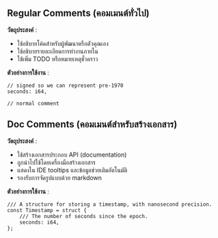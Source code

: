 ## Regular Comments (คอมเมนต์ทั่วไป)

 **วัตถุประสงค์** :

* ใช้อธิบายโค้ดสำหรับผู้พัฒนาหรือตัวคุณเอง
* ใช้อธิบายรายละเอียดการทำงานภายใน
* ใช้เพิ่ม TODO หรือหมายเหตุชั่วคราว

 **ตัวอย่างการใช้งาน** :

```zig
// signed so we can represent pre-1970
seconds: i64,

// normal comment
```

## Doc Comments (คอมเมนต์สำหรับสร้างเอกสาร)

 **วัตถุประสงค์** :

* ใช้สร้างเอกสารประกอบ API (documentation)
* ถูกนำไปใช้โดยเครื่องมือสร้างเอกสาร
* แสดงใน IDE tooltips และข้อมูลช่วยเติมอัตโนมัติ
* รองรับการจัดรูปแบบด้วย markdown

**ตัวอย่างการใช้งาน** :

```zig
/// A structure for storing a timestamp, with nanosecond precision.
const Timestamp = struct {
    /// The number of seconds since the epoch.
    seconds: i64,
};
```
